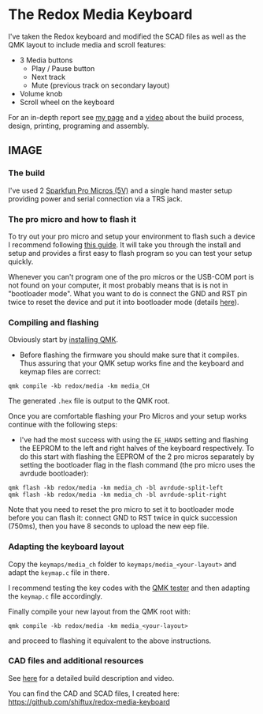 # The Redox Media Keyboard

I've taken the Redox keyboard and modified the SCAD files as well as the QMK layout to include media and scroll features:
- 3 Media buttons
    - Play / Pause button
    - Next track
    - Mute (previous track on secondary layout)
- Volume knob
- Scroll wheel on the keyboard

For an in-depth report see [my page](https://shiftux.org/making_projects/keyboard.html) and a [video](https://youtu.be/Cwkf7HFcUkY) about the build process, design, printing, programing and assembly.

## IMAGE

### The build
I've used 2 [Sparkfun Pro Micros (5V)](https://www.sparkfun.com/products/12640) and a single hand master setup providing power and serial connection via a TRS jack.

### The pro micro and how to flash it
To try out your pro micro and setup your environment to flash such a device I recommend following [this guide](https://learn.sparkfun.com/tutorials/pro-micro--fio-v3-hookup-guide/all). It will take you through the install and setup and provides a first easy to flash program so you can test your setup quickly.

Whenever you can't program one of the pro micros or the USB-COM port is not found on your computer, it most probably means that is is not in "bootloader mode". What you want to do is connect the GND and RST pin twice to reset the device and put it into bootloader mode (details [here](https://learn.sparkfun.com/tutorials/pro-micro--fio-v3-hookup-guide/troubleshooting-and-faq#ts-serial)).

### Compiling and flashing

Obviously start by [installing QMK](https://docs.qmk.fm/#/getting_started_build_tools?id=set-up-your-environment).

- Before flashing the firmware you should make sure that it compiles. Thus assuring that your QMK setup works fine and the keyboard and keymap files are correct:
```
qmk compile -kb redox/media -km media_CH
```
The generated `.hex` file is output to the QMK root.

Once you are comfortable flashing your Pro Micros and your setup works continue with the following steps:

- I've had the most success with using the `EE_HANDS` setting and flashing the EEPROM to the left and right halves of the keyboard respectively. To do this start with flashing the EEPROM of the 2 pro micros separately by setting the bootloader flag in the flash command (the pro micro uses the avrdude bootloader):
```
qmk flash -kb redox/media -km media_ch -bl avrdude-split-left
qmk flash -kb redox/media -km media_ch -bl avrdude-split-right
```
Note that you need to reset the pro micro to set it to bootloader mode before you can flash it: connect GND to RST twice in quick succession (750ms), then you have 8 seconds to upload the new eep file.

### Adapting the keyboard layout

Copy the `keymaps/media_ch` folder to `keymaps/media_<your-layout>` and adapt the `keymap.c` file in there.

I recommend testing the key codes with the [QMK tester](https://config.qmk.fm/#/test) and then adapting the `keymap.c` file accordingly.

Finally compile your new layout from the QMK root with:
```
qmk compile -kb redox/media -km media_<your-layout>
```
and proceed to flashing it equivalent to the above instructions.

### CAD files and additional resources
See [here](https://shiftux.org/making_projects/keyboard.html) for a detailed build description and video.

You can find the CAD and SCAD files, I created here: https://github.com/shiftux/redox-media-keyboard